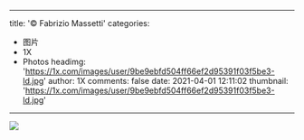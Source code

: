 
---
title: '© Fabrizio Massetti'
categories: 
 - 图片
 - 1X
 - Photos
headimg: 'https://1x.com/images/user/9be9ebfd504ff66ef2d95391f03f5be3-ld.jpg'
author: 1X
comments: false
date: 2021-04-01 12:11:02
thumbnail: 'https://1x.com/images/user/9be9ebfd504ff66ef2d95391f03f5be3-ld.jpg'
---

<div>   
<img src="https://1x.com/images/user/9be9ebfd504ff66ef2d95391f03f5be3-ld.jpg" referrerpolicy="no-referrer">  
</div>
            